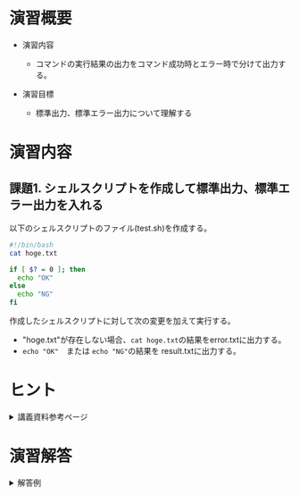 # 演習概要
- 演習内容
  - コマンドの実行結果の出力をコマンド成功時とエラー時で分けて出力する。

- 演習目標
  - 標準出力、標準エラー出力について理解する

# 演習内容
## 課題1. シェルスクリプトを作成して標準出力、標準エラー出力を入れる
以下のシェルスクリプトのファイル(test.sh)を作成する。  

``` sh
#!/bin/bash
cat hoge.txt

if [ $? = 0 ]; then
  echo "OK"
else
  echo "NG"
fi
```

作成したシェルスクリプトに対して次の変更を加えて実行する。  
  - "hoge.txt"が存在しない場合、`cat hoge.txt`の結果をerror.txtに出力する。
  - `echo "OK"`　または `echo "NG"`の結果を result.txtに出力する。

# ヒント
<details><summary>講義資料参考ページ</summary><div>

- 標準入出力
  - p51~53、p86～87
</div></details>

# 演習解答  

<details><summary>解答例</summary><div>

## 課題1. シェルスクリプトを作成して標準出力、標準エラー出力を入れる 解答例  
シェルスクリプトファイル"test.sh"をエディタから作成し、下記の内容を書き込む。  

``` sh
#!/bin/bash
cat hoge.txt 2> error.txt

if [ $? = 0 ]; then
  echo "OK" > result.txt
else
  echo "NG" > result.txt
fi
```

次のコマンドを実行して、hoge.txtを作成する。(またはエディタから作成しても良い)  

```
$ touch hoge.txt
```

test.shを実行する。  

```
$ bash test.sh
```

result.txtが作成され、"OK"が記載されていることを確認。  

次のコマンドを実行して、hoge.txtを削除する。  

```
$ rm hoge.txt
```

test.shを実行する。  

```
$ bash test.sh
```

error.txtが作成され、"cat: hoge.txt: No such file or directory"が記載されていることを確認。  
result.txtが作成され、"NG"が記載されていることを確認。  

</div></details>